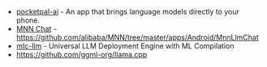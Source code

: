 - [pocketpal-ai](https://github.com/a-ghorbani/pocketpal-ai) - An app that brings language models directly to your phone.
- [MNN Chat](https://github.com/alibaba/MNN/tree/master/apps/Android/MnnLlmChat) - https://github.com/alibaba/MNN/tree/master/apps/Android/MnnLlmChat
- [mlc-llm](https://github.com/mlc-ai/mlc-llm) - Universal LLM Deployment Engine with ML Compilation
- https://github.com/ggml-org/llama.cpp